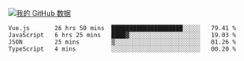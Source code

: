 [![我的 GitHub 数据](https://github-readme-stats.vercel.app/api?username=unbrain&?theme=dark)]()

<!--START_SECTION:waka-->
```text
Vue.js       26 hrs 50 mins  ████████████████████░░░░░   79.41 % 
JavaScript   6 hrs 25 mins   ████▓░░░░░░░░░░░░░░░░░░░░   19.03 % 
JSON         25 mins         ▒░░░░░░░░░░░░░░░░░░░░░░░░   01.26 % 
TypeScript   4 mins          ░░░░░░░░░░░░░░░░░░░░░░░░░   00.20 % 
```
<!--END_SECTION:waka-->
